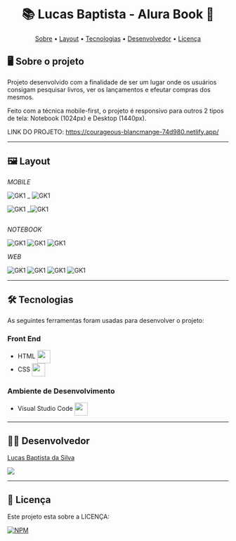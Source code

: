 <h1 align="center"> 📚 Lucas Baptista - Alura Book 🚀 </h1>

<p align="center">
 <a href="#-sobre-o-projeto">Sobre</a> •
 <a href="#-layout">Layout</a> • 
 <a href="#-tecnologias">Tecnologias</a> • 
 <a href="#-autor">Desenvolvedor</a> • 
 <a href="#user-content--licença">Licença</a>
</p>

## 🖥️ Sobre o projeto
Projeto desenvolvido com a finalidade de ser um lugar onde os usuários consigam pesquisar livros, ver os lançamentos e efeutar compras dos mesmos.

Feito com a técnica mobile-first, o projeto é responsivo para outros 2 tipos de tela: Notebook (1024px) e Desktop (1440px).


LINK DO PROJETO: https://courageous-blancmange-74d980.netlify.app/

---

## 🖼️ Layout

_MOBILE_

![GK1](https://github.com/luscabap/lusca-projeto_alurabook/blob/main/assets/mobile_01.png) _ ![GK1](https://github.com/luscabap/lusca-projeto_alurabook/blob/main/assets/mobile_02.png)

![GK1](https://github.com/luscabap/lusca-projeto_alurabook/blob/main/assets/mobile_03.png) _![GK1](https://github.com/luscabap/lusca-projeto_alurabook/blob/main/assets/mobile_04.png)

##

_NOTEBOOK_

![GK1](https://github.com/luscabap/lusca-projeto_alurabook/blob/main/assets/notebook_01.png)
![GK1](https://github.com/luscabap/lusca-projeto_alurabook/blob/main/assets/notebook_02.png)
![GK1](https://github.com/luscabap/lusca-projeto_alurabook/blob/main/assets/notebook_03.png)

_WEB_

![GK1](https://github.com/luscabap/lusca-projeto_alurabook/blob/main/assets/WEB_01.png)
![GK1](https://github.com/luscabap/lusca-projeto_alurabook/blob/main/assets/WEB_02.png)
![GK1](https://github.com/luscabap/lusca-projeto_alurabook/blob/main/assets/WEB_03.png)
![GK1](https://github.com/luscabap/lusca-projeto_alurabook/blob/main/assets/WEB_04.png)

---

## 🛠 Tecnologias 

As seguintes ferramentas foram usadas para desenvolver o projeto:

### Front End
- HTML <img align="center" height="30" width="30" src="https://cdn.jsdelivr.net/gh/devicons/devicon/icons/html5/html5-original-wordmark.svg"/>
- CSS  <img align="center" height="30" width="30" src="https://cdn.jsdelivr.net/gh/devicons/devicon/icons/css3/css3-original-wordmark.svg"/>
          
### Ambiente de Desenvolvimento
- Visual Studio Code <img align="center" height="30" width="30" src="https://cdn.jsdelivr.net/gh/devicons/devicon/icons/vscode/vscode-original-wordmark.svg"/>

---

## 👨‍🎓 Desenvolvedor

<a href="https://www.linkedin.com/in/lucas-baptista-da-silva-133779233/">
Lucas Baptista da Silva</a>

<br/>

<a href = "mailto:lucasbaptistasilva.dev@gmail.com"><img src="https://img.shields.io/badge/-Gmail-%23333?style=for-the-badge&logo=gmail&logoColor=white"  target="_blank"></a>

---

## 📝 Licença

Este projeto esta sobre a LICENÇA:

[![NPM](https://img.shields.io/npm/l/react)](https://github.com/luscabap/lusca-projeto_alurabook/blob/main/LICENCE)
